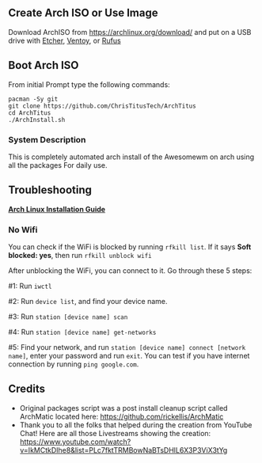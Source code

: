 
## Create Arch ISO or Use Image

Download ArchISO from <https://archlinux.org/download/> and put on a USB drive with [Etcher](https://www.balena.io/etcher/), [Ventoy](https://www.ventoy.net/en/index.html), or [Rufus](https://rufus.ie/en/)

## Boot Arch ISO

From initial Prompt type the following commands:

```
pacman -Sy git
git clone https://github.com/ChrisTitusTech/ArchTitus
cd ArchTitus
./ArchInstall.sh
```

### System Description
This is completely automated arch install of the Awesomewm on arch using all the packages For daily use. 

## Troubleshooting

__[Arch Linux Installation Guide](https://github.com/rickellis/Arch-Linux-Install-Guide)__

### No Wifi

You can check if the WiFi is blocked by running `rfkill list`.
If it says **Soft blocked: yes**, then run `rfkill unblock wifi`

After unblocking the WiFi, you can connect to it. Go through these 5 steps:

#1: Run `iwctl`

#2: Run `device list`, and find your device name.

#3: Run `station [device name] scan`

#4: Run `station [device name] get-networks`

#5: Find your network, and run `station [device name] connect [network name]`, enter your password and run `exit`. You can test if you have internet connection by running `ping google.com`. 

## Credits

- Original packages script was a post install cleanup script called ArchMatic located here: https://github.com/rickellis/ArchMatic
- Thank you to all the folks that helped during the creation from YouTube Chat! Here are all those Livestreams showing the creation: <https://www.youtube.com/watch?v=IkMCtkDIhe8&list=PLc7fktTRMBowNaBTsDHlL6X3P3ViX3tYg>
